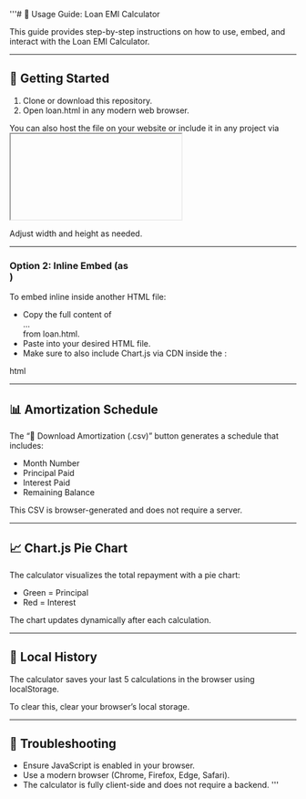 '''# 📘 Usage Guide: Loan EMI Calculator

This guide provides step-by-step instructions on how to use, embed, and interact with the Loan EMI Calculator.

---

## 📅 Getting Started

1. Clone or download this repository.
2. Open loan.html in any modern web browser.

You can also host the file on your website or include it in any project via <iframe> or direct <div> embed (see Embed Options below).

---

## 📌 What It Does

This calculator allows you to:

* ✅ Calculate Monthly EMI
* ✅ View Yearly Payment Estimate
* ✅ See Total Interest and Payment Over Time
* ✅ Download an Amortization Schedule as .csv
* ✅ View Pie Chart (Principal vs. Interest)
* ✅ Keep History of Previous Calculations (stored locally)

---

## 🫮 How to Use the Calculator

1. Open the calculator (loan.html in browser).

2. Fill in the form:

   * Loan Amount (₹): Enter the total loan amount.
   * Annual Interest Rate (%): Enter the yearly interest rate.
   * Loan Tenure: Enter a number and choose either Years or Months.

3. Click Calculate.

4. View the results:

   * Monthly EMI
   * Yearly Payment
   * Total Interest
   * Total Payment
   * Pie chart breakdown

5. Click “📂 Download Amortization (.csv)” to save the payment schedule.

6. View past calculations under the History section (up to 5 recent).

7. Click Reset to clear inputs and results.

---

## 🧩 Embed Options

You can embed this calculator into any web page:

### Option 1: iframe Embed

Upload loan.html to your server and use:

html
<iframe
  src="path/to/loan.html"
  style="border: none; width: 100%; max-width: 420px; height: 800px;">
</iframe>


Adjust width and height as needed.

---

### Option 2: Inline Embed (as <div>)

To embed inline inside another HTML file:

* Copy the full content of <div id="emi-calculator-container">...</div> from loan.html.
* Paste into your desired HTML file.
* Make sure to also include Chart.js via CDN inside the <head>:

html
<script src="https://cdn.jsdelivr.net/npm/chart.js"></script>


---

## 📊 Amortization Schedule

The “📂 Download Amortization (.csv)” button generates a schedule that includes:

* Month Number
* Principal Paid
* Interest Paid
* Remaining Balance

This CSV is browser-generated and does not require a server.

---

## 📈 Chart.js Pie Chart

The calculator visualizes the total repayment with a pie chart:

* Green = Principal
* Red = Interest

The chart updates dynamically after each calculation.

---

## 🧠 Local History

The calculator saves your last 5 calculations in the browser using localStorage.

To clear this, clear your browser’s local storage.

---

## 🔧 Troubleshooting

* Ensure JavaScript is enabled in your browser.
* Use a modern browser (Chrome, Firefox, Edge, Safari).
* The calculator is fully client-side and does not require a backend.
'''
